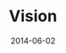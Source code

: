 ---
layout: music 
title: "Vision"
series: "The New Man"
date: 2014-06-02 
description: "Brian Tome talks about how the new man has vision."
audio: "http://www.crossroads.net/players/media/hq/thenewman_06.mp3"
audio-duration: ":"
src: "http://www.crossroads.net/players/media/mediumHz/TheNewMan_190x110.jpg"
---